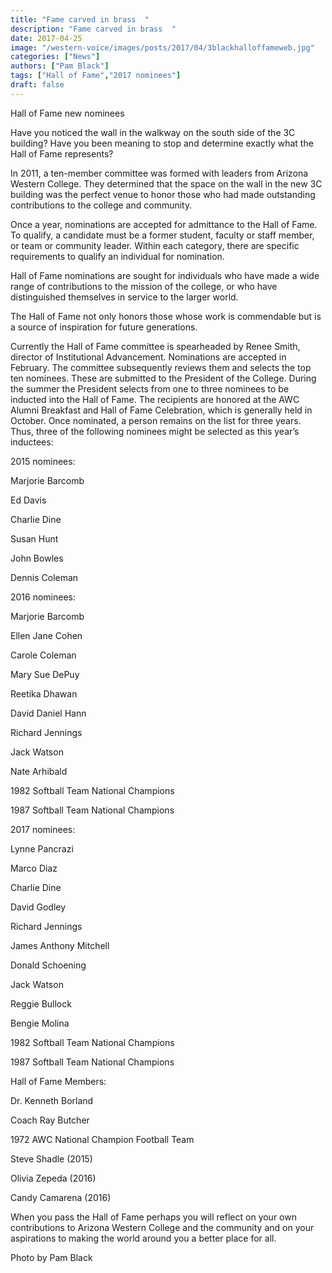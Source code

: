 ```yaml
---
title: "Fame carved in brass  "
description: "Fame carved in brass  "
date: 2017-04-25
image: "/western-voice/images/posts/2017/04/3blackhalloffameweb.jpg"
categories: ["News"]
authors: ["Pam Black"]
tags: ["Hall of Fame","2017 nominees"]
draft: false
---
```

Hall of Fame new nominees

Have you noticed the wall in the walkway on the south side of the 3C building? Have you been meaning to stop and determine exactly what the Hall of Fame represents?

In 2011, a ten-member committee was formed with leaders from Arizona Western College. They determined that the space on the wall in the new 3C building was the perfect venue to honor those who had made outstanding contributions to the college and community.

Once a year, nominations are accepted for admittance to the Hall of Fame. To qualify, a candidate must be a former student, faculty or staff member, or team or community leader. Within each category, there are specific requirements to qualify an individual for nomination.

Hall of Fame nominations are sought for individuals who have made a wide range of contributions to the mission of the college, or who have distinguished themselves in service to the larger world.

The Hall of Fame not only honors those whose work is commendable but is a source of inspiration for future generations.

Currently the Hall of Fame committee is spearheaded by Renee Smith, director of Institutional Advancement. Nominations are accepted in February. The committee subsequently reviews them and selects the top ten nominees. These are submitted to the President of the College. During the summer the President selects from one to three nominees to be inducted into the Hall of Fame. The recipients are honored at the AWC Alumni Breakfast and Hall of Fame Celebration, which is generally held in October. Once nominated, a person remains on the list for three years. Thus, three of the following nominees might be selected as this year’s inductees:

2015 nominees:

Marjorie Barcomb

Ed Davis

Charlie Dine

Susan Hunt

John Bowles

Dennis Coleman

2016 nominees:

Marjorie Barcomb

Ellen Jane Cohen

Carole Coleman

Mary Sue DePuy

Reetika Dhawan

David Daniel Hann

Richard Jennings

Jack Watson

Nate Arhibald

1982 Softball Team National Champions

1987 Softball Team National Champions

2017 nominees:

Lynne Pancrazi

Marco Diaz

Charlie Dine

David Godley

Richard Jennings

James Anthony Mitchell

Donald Schoening

Jack Watson

Reggie Bullock

Bengie Molina

1982 Softball Team National Champions

1987 Softball Team National Champions

Hall of Fame Members:

Dr. Kenneth Borland

Coach Ray Butcher

1972 AWC National Champion Football Team

Steve Shadle (2015)

Olivia Zepeda (2016)

Candy Camarena (2016)

When you pass the Hall of Fame perhaps you will reflect on your own contributions to Arizona Western College and the community and on your aspirations to making the world around you a better place for all.

Photo by Pam Black